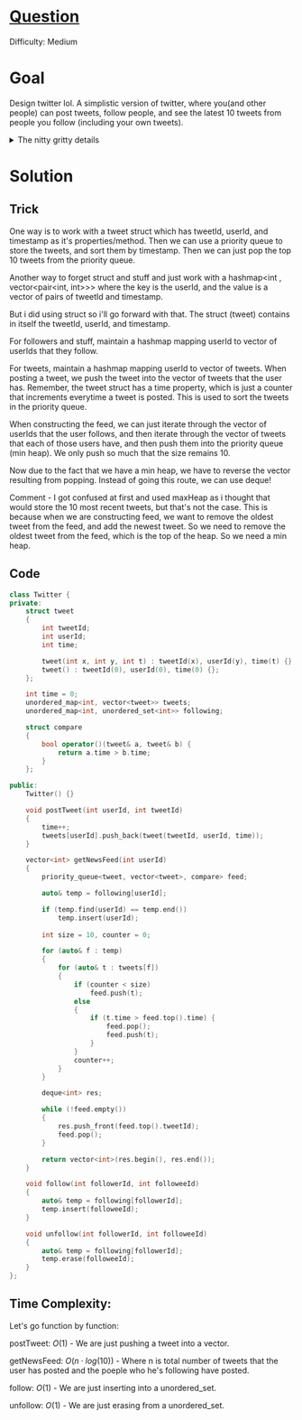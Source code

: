 # [Question](https://leetcode.com/problems/design-twitter/)
Difficulty: Medium
# Goal
Design twitter lol. A simplistic version of twitter, where you(and other people) can post tweets, follow people, and see the latest 10 tweets from people you follow (including your own tweets).

<details>
<summary> The nitty gritty details </summary>

<p>Design a simplified version of Twitter where users can post tweets, follow/unfollow another user, and is able to see the <code>10</code> most recent tweets in the user's news feed.</p>

<p>Implement the <code>Twitter</code> class:</p>

<ul>
	<li><code>Twitter()</code> Initializes your twitter object.</li>
	<li><code>void postTweet(int userId, int tweetId)</code> Composes a new tweet with ID <code>tweetId</code> by the user <code>userId</code>. Each call to this function will be made with a unique <code>tweetId</code>.</li>
	<li><code>List&lt;Integer&gt; getNewsFeed(int userId)</code> Retrieves the <code>10</code> most recent tweet IDs in the user's news feed. Each item in the news feed must be posted by users who the user followed or by the user themself. Tweets must be <strong>ordered from most recent to least recent</strong>.</li>
	<li><code>void follow(int followerId, int followeeId)</code> The user with ID <code>followerId</code> started following the user with ID <code>followeeId</code>.</li>
	<li><code>void unfollow(int followerId, int followeeId)</code> The user with ID <code>followerId</code> started unfollowing the user with ID <code>followeeId</code>.</li>
</ul>

</details>

# Solution
## Trick
One way is to work with a tweet struct which has tweetId, userId, and timestamp as it's properties/method. Then we can use a priority queue to store the tweets, and sort them by timestamp. Then we can just pop the top 10 tweets from the priority queue. 

Another way to forget struct and stuff and just work with a hashmap<int , vector<pair<int, int>>> where the key is the userId, and the value is a vector of pairs of tweetId and timestamp. 

But i did using struct so i'll go forward with that. The struct (tweet) contains in itself the tweetId, userId, and timestamp.

For followers and stuff, maintain a hashmap mapping userId to vector of userIds that they follow.

For tweets, maintain a hashmap mapping userId to vector of tweets. When posting a tweet, we push the tweet into the vector of tweets that the user has.
Remember, the tweet struct has a time property, which is just a counter that increments everytime a tweet is posted. This is used to sort the tweets in the priority queue.

When constructing the feed, we can just iterate through the vector of userIds that the user follows, and then iterate through the vector of tweets that each of those users have, and then push them into the priority queue (min heap). We only push so much that the size remains 10.

Now due to the fact that we have a min heap, we have to reverse the vector resulting from popping. Instead of going this route, we can use deque!

Comment - I got confused at first and used maxHeap as i thought that would store the 10 most recent tweets, but that's not the case. This is because when we are constructing feed, we want to remove the oldest tweet from the feed, and add the newest tweet. So we need to remove the oldest tweet from the feed, which is the top of the heap. So we need a min heap.
## Code
```cpp
class Twitter {
private:
    struct tweet 
    {
        int tweetId;
        int userId;
        int time;

        tweet(int x, int y, int t) : tweetId(x), userId(y), time(t) {}
        tweet() : tweetId(0), userId(0), time(0) {};
    };

    int time = 0;
    unordered_map<int, vector<tweet>> tweets;
    unordered_map<int, unordered_set<int>> following;

    struct compare 
    {
        bool operator()(tweet& a, tweet& b) {
            return a.time > b.time;
        }
    };

public:
    Twitter() {}

    void postTweet(int userId, int tweetId) 
    {
        time++;
        tweets[userId].push_back(tweet(tweetId, userId, time));
    }

    vector<int> getNewsFeed(int userId) 
    {
        priority_queue<tweet, vector<tweet>, compare> feed;

        auto& temp = following[userId];

        if (temp.find(userId) == temp.end())
            temp.insert(userId);
        
        int size = 10, counter = 0;

        for (auto& f : temp) 
        {
            for (auto& t : tweets[f]) 
            {
                if (counter < size)
                    feed.push(t);
                else 
                {
                    if (t.time > feed.top().time) {
                        feed.pop();
                        feed.push(t);
                    }
                }
                counter++;
            }
        }

        deque<int> res;

        while (!feed.empty()) 
        {
            res.push_front(feed.top().tweetId);
            feed.pop();
        }

        return vector<int>(res.begin(), res.end());
    }

    void follow(int followerId, int followeeId) 
    {
        auto& temp = following[followerId];
        temp.insert(followeeId);
    }

    void unfollow(int followerId, int followeeId) 
    {
        auto& temp = following[followerId];
        temp.erase(followeeId);
    }
};
```
## Time Complexity: 

Let's go function by function:

postTweet: $O(1)$ - We are just pushing a tweet into a vector.

getNewsFeed: $O(n\cdot log(10))$ - Where n is total number of tweets that the user has posted and the poeple who he's following have posted.

follow: $O(1)$ - We are just inserting into a unordered_set.

unfollow: $O(1)$ - We are just erasing from a unordered_set.